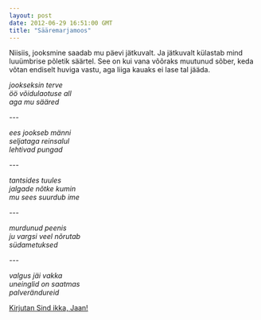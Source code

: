 ```yaml
---
layout: post
date: 2012-06-29 16:51:00 GMT
title: "Sääremarjamoos"
---
```

<p>Niisiis, jooksmine saadab mu päevi jätkuvalt. Ja jätkuvalt külastab mind luuümbrise põletik säärtel. See on kui vana võõraks muutunud sõber, keda võtan endiselt huviga vastu, aga liiga kauaks ei lase tal jääda. </p>&#13;
<p><em>jookseksin terve</em><br /><em>öö võidulaotuse all</em><br /><em>aga mu sääred</em></p>&#13;
<p><em>---<br /></em></p>&#13;
<p><em>ees jookseb männi</em><br /><em>seljataga reinsalul</em><br /><em>lehtivad pungad</em></p>&#13;
<p><em>---</em></p>&#13;
<p><em>tantsides tuules<br />jalgade nõtke kumin<br />mu sees suurdub ime</em></p>&#13;
<p><em>---</em></p>&#13;
<p><em>murdunud peenis<br />ju vargsi veel nõrutab <br />südametuksed</em></p>&#13;
<p><em>---</em></p>&#13;
<p><em>valgus jäi vakka <br />uneinglid on saatmas <br />palverändureid<br /></em></p>&#13;
<p><a href="http://jaan.kaplinski.com/new/haikud.html">Kirjutan Sind ikka, Jaan!</a><em><br /></em></p> 
